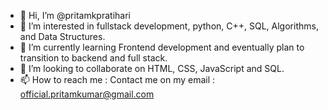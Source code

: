 - 👋 Hi, I’m @pritamkpratihari
- 👀 I’m interested in fullstack development, python, C++, SQL, Algorithms, and Data Structures.
- 🌱 I’m currently learning Frontend development and eventually plan to transition to backend and full stack.
- 💞️ I’m looking to collaborate on HTML, CSS, JavaScript and SQL.
- 📫 How to reach me : Contact me on my email : official.pritamkumar@gmail.com

<!---
pritamkpratihari/pritamkpratihari is a ✨ special ✨ repository because its `README.md` (this file) appears on your GitHub profile.
You can click the Preview link to take a look at your changes.
--->
